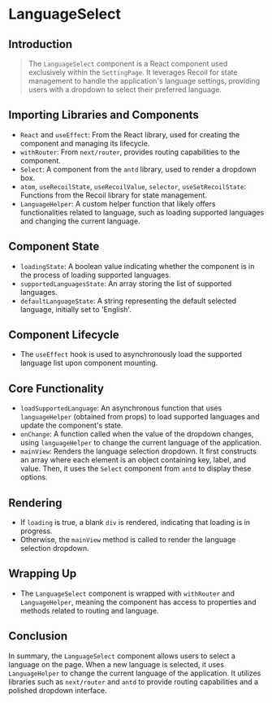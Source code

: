# LanguageSelect



## Introduction

> The `LanguageSelect` component is a React component used exclusively within the `SettingPage`. It leverages Recoil for state management to handle the application's language settings, providing users with a dropdown to select their preferred language.

## Importing Libraries and Components

- `React` and `useEffect`: From the React library, used for creating the component and managing its lifecycle.
- `withRouter`: From `next/router`, provides routing capabilities to the component.
- `Select`: A component from the `antd` library, used to render a dropdown box.
- `atom`, `useRecoilState`, `useRecoilValue`, `selector`, `useSetRecoilState`: Functions from the Recoil library for state management.
- `LanguageHelper`: A custom helper function that likely offers functionalities related to language, such as loading supported languages and changing the current language.

## Component State

- `loadingState`: A boolean value indicating whether the component is in the process of loading supported languages.
- `supportedLanguagesState`: An array storing the list of supported languages.
- `defaultLanguageState`: A string representing the default selected language, initially set to 'English'.

## Component Lifecycle

- The `useEffect` hook is used to asynchronously load the supported language list upon component mounting.

## Core Functionality

- `loadSupportedLanguage`: An asynchronous function that uses `languageHelper` (obtained from props) to load supported languages and update the component's state.
- `onChange`: A function called when the value of the dropdown changes, using `languageHelper` to change the current language of the application.
- `mainView`: Renders the language selection dropdown. It first constructs an array where each element is an object containing key, label, and value. Then, it uses the `Select` component from `antd` to display these options.

## Rendering

- If `loading` is true, a blank `div` is rendered, indicating that loading is in progress.
- Otherwise, the `mainView` method is called to render the language selection dropdown.

## Wrapping Up

- The `LanguageSelect` component is wrapped with `withRouter` and `LanguageHelper`, meaning the component has access to properties and methods related to routing and language.

## Conclusion

In summary, the `LanguageSelect` component allows users to select a language on the page. When a new language is selected, it uses `LanguageHelper` to change the current language of the application. It utilizes libraries such as `next/router` and `antd` to provide routing capabilities and a polished dropdown interface.
